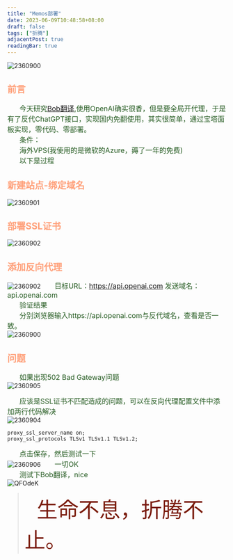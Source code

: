 ```yaml
---
title: "Memos部署"
date: 2023-06-09T10:48:58+08:00
draft: false
tags: ["折腾"]
adjacentPost: true
readingBar: true
---
```

![2360900](https://cdn.jsdelivr.net/gh/tosspi/mumu@main/uPic/2360900.JPEG)
## <font color=#ffa07a>前言</font>
&emsp;&emsp;<font size=3 color=#255b21>今天研究[Bob翻译](https://bobtranslate.com/),使用OpenAI确实很香，但是要全局开代理，于是有了反代ChatGPT接口，实现国内免翻使用，其实很简单，通过宝塔面板实现，零代码、零部署。</font><br>
&emsp;&emsp;<font size=3 color=#255b21>条件：</font><br>
&emsp;&emsp;<font size=3 color=#255b21>海外VPS(我使用的是微软的Azure，薅了一年的免费)</font><br>
&emsp;&emsp;<font size=3 color=#255b21>以下是过程</font><br>
## <font color=#ffa07a>新建站点-绑定域名</font>
![2360901](https://cdn.jsdelivr.net/gh/tosspi/mumu@main/uPic/2360901.png)

## <font color=#ffa07a>部署SSL证书</font>
![2360902](https://cdn.jsdelivr.net/gh/tosspi/mumu@main/uPic/2360902.png)
## <font color=#ffa07a>添加反向代理</font>
![2360902](https://cdn.jsdelivr.net/gh/tosspi/mumu@main/uPic/2360903.png)
&emsp;&emsp;<font size=3 color=#255b21>目标URL：https://api.openai.com   发送域名：api.openai.com</font><br>
&emsp;&emsp;<font size=3 color=#255b21>验证结果</font><br>
&emsp;&emsp;<font size=3 color=#255b21>分别浏览器输入https://api.openai.com与反代域名，查看是否一致。</font><br>
![2360900](https://cdn.jsdelivr.net/gh/tosspi/mumu@main/uPic/2360900.JPEG)

## <font color=#ffa07a>问题</font>
&emsp;&emsp;<font size=3 color=#255b21>如果出现502 Bad Gateway问题</font><br>
![2360905](https://cdn.jsdelivr.net/gh/tosspi/mumu@main/uPic/2360905.png)

&emsp;&emsp;<font size=3 color=#255b21>应该是SSL证书不匹配造成的问题，可以在反向代理配置文件中添加两行代码解决</font><br>
![2360904](https://cdn.jsdelivr.net/gh/tosspi/mumu@main/uPic/2360904.png)
```
proxy_ssl_server_name on;
proxy_ssl_protocols TLSv1 TLSv1.1 TLSv1.2;
```
&emsp;&emsp;<font size=3 color=#255b21>点击保存，然后测试一下</font><br>
![2360906](https://cdn.jsdelivr.net/gh/tosspi/mumu@main/uPic/2360906.png)
&emsp;&emsp;<font size=3 color=#255b21>一切OK</font><br>
&emsp;&emsp;<font size=3 color=#255b21>测试下Bob翻译，nice</font><br>
![QFOdeK](https://cdn.jsdelivr.net/gh/tosspi/mumu@main/uPic/QFOdeK.png)


>&emsp;&emsp;<font size=9 color=#7a1b0c>生命不息，折腾不止。</font>